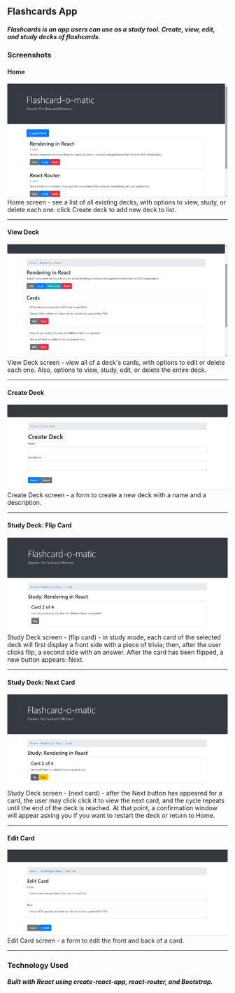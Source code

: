 ## Flashcards App
#### *Flashcards is an app users can use as a study tool. Create, view, edit, and study decks of flashcards.* 

### Screenshots
#### **Home** 
![Home](/screenshots/Home_screen.png)  
Home screen - see a list of all existing decks, with options to view, study, or delete each one. click Create deck to add new deck to list.


---


#### **View Deck**
![ViewDeck](/screenshots/ViewDeck_screen.png)  
View Deck screen - view all of a deck's cards, with options to edit or delete each one. Also, options to view, study, edit, or delete the entire deck. 


---


#### **Create Deck**
![CreateDeck](/screenshots/CreateDeck_screen.png)  
Create Deck screen - a form to create a new deck with a name and a description.

---


#### **Study Deck: Flip Card**
![StudyDeck](/screenshots/StudyFlip_screen.png)  
Study Deck screen - (flip card) - in study mode, each card of the selected deck will first display a front side with a piece of trivia; then, after the user clicks flip, a second side with an answer. After the card has been flipped, a new button appears: Next.

---


#### **Study Deck: Next Card**
![StudyDeck2](/screenshots/StudyNext_screen.png)  
Study Deck screen - (next card) - after the Next button has appeared for a card, the user may click click it to view the next card, and the cycle repeats until the end of the deck is reached. At that point, a confirmation window will appear asking you if you want to restart the deck or return to Home.

---


#### **Edit Card**
![EditCard](/screenshots/EditCard_screen.png)  
Edit Card screen - a form to edit the front and back of a card.


---

### Technology Used
##### *Built with React using create-react-app, react-router, and Bootstrap.* 
